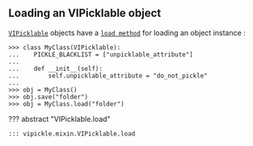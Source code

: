 ## Loading an VIPicklable object

[`VIPicklable`](/reference/vipickle/mixin/#vipickle.mixin.VIPicklable) objects have a
[`load method`](/reference/vipickle/mixin/#vipickle.mixin.VIPicklable.load) for loading an object instance :

```pycon
>>> class MyClass(VIPicklable):
...    PICKLE_BLACKLIST = ["unpicklable_attribute"]
...
...    def __init__(self):
...        self.unpicklable_attribute = "do_not_pickle"
...
>>> obj = MyClass()
>>> obj.save("folder")
>>> obj = MyClass.load("folder")
```

??? abstract "VIPicklable.load"

    ::: vipickle.mixin.VIPicklable.load
